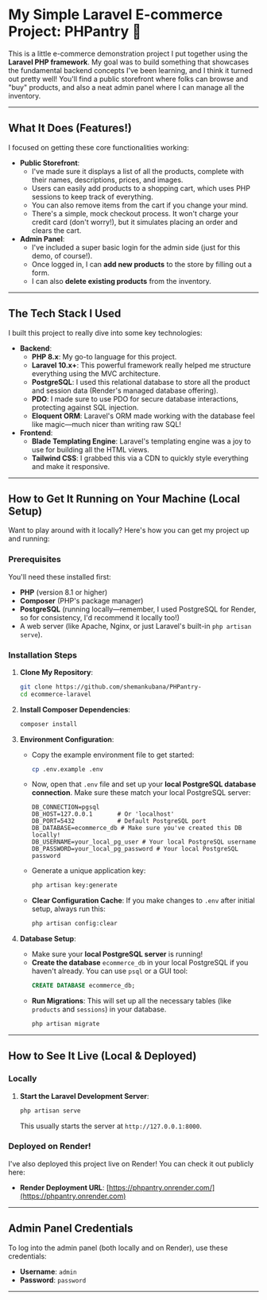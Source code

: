 # My Simple Laravel E-commerce Project: PHPantry 🛒

This is a little e-commerce demonstration project I put together using the **Laravel PHP framework**. My goal was to build something that showcases the fundamental backend concepts I've been learning, and I think it turned out pretty well\! You'll find a public storefront where folks can browse and "buy" products, and also a neat admin panel where I can manage all the inventory.

-----

## What It Does (Features\!)

I focused on getting these core functionalities working:

  * **Public Storefront**:
      * I've made sure it displays a list of all the products, complete with their names, descriptions, prices, and images.
      * Users can easily add products to a shopping cart, which uses PHP sessions to keep track of everything.
      * You can also remove items from the cart if you change your mind.
      * There's a simple, mock checkout process. It won't charge your credit card (don't worry\!), but it simulates placing an order and clears the cart.
  * **Admin Panel**:
      * I've included a super basic login for the admin side (just for this demo, of course\!).
      * Once logged in, I can **add new products** to the store by filling out a form.
      * I can also **delete existing products** from the inventory.

-----

## The Tech Stack I Used

I built this project to really dive into some key technologies:

  * **Backend**:
      * **PHP 8.x**: My go-to language for this project.
      * **Laravel 10.x+**: This powerful framework really helped me structure everything using the MVC architecture.
      * **PostgreSQL**: I used this relational database to store all the product and session data (Render's managed database offering).
      * **PDO**: I made sure to use PDO for secure database interactions, protecting against SQL injection.
      * **Eloquent ORM**: Laravel's ORM made working with the database feel like magic—much nicer than writing raw SQL\!
  * **Frontend**:
      * **Blade Templating Engine**: Laravel's templating engine was a joy to use for building all the HTML views.
      * **Tailwind CSS**: I grabbed this via a CDN to quickly style everything and make it responsive.

-----

## How to Get It Running on Your Machine (Local Setup)

Want to play around with it locally? Here's how you can get my project up and running:

### Prerequisites

You'll need these installed first:

  * **PHP** (version 8.1 or higher)
  * **Composer** (PHP's package manager)
  * **PostgreSQL** (running locally—remember, I used PostgreSQL for Render, so for consistency, I'd recommend it locally too\!)
  * A web server (like Apache, Nginx, or just Laravel's built-in `php artisan serve`).

### Installation Steps

1.  **Clone My Repository**:

    ```bash
    git clone https://github.com/shemankubana/PHPantry-
    cd ecommerce-laravel
    ```

2.  **Install Composer Dependencies**:

    ```bash
    composer install
    ```

3.  **Environment Configuration**:

      * Copy the example environment file to get started:
        ```bash
        cp .env.example .env
        ```
      * Now, open that `.env` file and set up your **local PostgreSQL database connection**. Make sure these match your local PostgreSQL server:
        ```dotenv
        DB_CONNECTION=pgsql
        DB_HOST=127.0.0.1       # Or 'localhost'
        DB_PORT=5432            # Default PostgreSQL port
        DB_DATABASE=ecommerce_db # Make sure you've created this DB locally!
        DB_USERNAME=your_local_pg_user # Your local PostgreSQL username
        DB_PASSWORD=your_local_pg_password # Your local PostgreSQL password
        ```
      * Generate a unique application key:
        ```bash
        php artisan key:generate
        ```
      * **Clear Configuration Cache**: If you make changes to `.env` after initial setup, always run this:
        ```bash
        php artisan config:clear
        ```

4.  **Database Setup**:

      * Make sure your **local PostgreSQL server** is running\!
      * **Create the database** `ecommerce_db` in your local PostgreSQL if you haven't already. You can use `psql` or a GUI tool:
        ```sql
        CREATE DATABASE ecommerce_db;
        ```
      * **Run Migrations**: This will set up all the necessary tables (like `products` and `sessions`) in your database.
        ```bash
        php artisan migrate
        ```

-----

## How to See It Live (Local & Deployed)

### Locally

1.  **Start the Laravel Development Server**:

    ```bash
    php artisan serve
    ```

    This usually starts the server at `http://127.0.0.1:8000`.


### Deployed on Render\!

I've also deployed this project live on Render\! You can check it out publicly here:

  * **Render Deployment URL**: [https://phpantry.onrender.com/](https://phpantry.onrender.com)

-----

## Admin Panel Credentials

To log into the admin panel (both locally and on Render), use these credentials:

  * **Username**: `admin`
  * **Password**: `password`

-----
